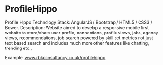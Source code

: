 ProfileHippo
============

Profile Hippo 
Technology Stack: AngularJS / Bootstrap / HTML5 / CSS3 / Bower.
Description: Website aimed to develop a responsive mobile first website to store/share user profile, connections, profile views, jobs, agency views, recommendations, job search powered by skill set metrics not just text based search and includes much more other features like charting, trending etc.,

Example: www.rbkconsultancy.co.uk/profilehippo


